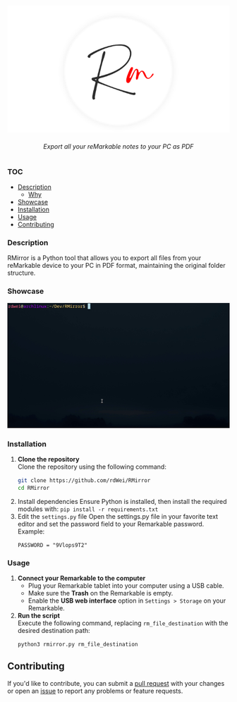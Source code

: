 <p align="center">
    <img src="images/logo.png">
</p>

<h6 align="center">
    Export all your reMarkable notes to your PC as PDF
</h6>

<h1></h1>

### TOC

- [Description](#description)
    - [Why](#why)
- [Showcase](#showcase)
- [Installation](#compile)
- [Usage](#usage)
- [Contributing](#Contributing)

### Description

RMirror is a Python tool that allows you to export all files from your reMarkable device to your PC in PDF format, maintaining the original folder structure.

### Showcase
<p align="center">
  <img src="images/showcase.gif"/>
</p>

### Installation

1. **Clone the repository**  
   Clone the repository using the following command:  
   ```bash
   git clone https://github.com/rdWei/RMirror
   cd RMirror
   ```
2. Install dependencies
    Ensure Python is installed, then install the required modules with:
    ```pip install -r requirements.txt```
3. Edit the `settings.py` file 
    Open the settings.py file in your favorite text editor and set the password field to your Remarkable password.
    Example:
    ```
    PASSWORD = "9Vlops9T2"
    ```

### Usage
1. **Connect your Remarkable to the computer**  
   - Plug your Remarkable tablet into your computer using a USB cable.  
   - Make sure the **Trash** on the Remarkable is empty.  
   - Enable the **USB web interface** option in `Settings > Storage` on your Remarkable.
2. **Run the script**  
   Execute the following command, replacing `rm_file_destination` with the desired destination path:  
   ```bash
   python3 rmirror.py rm_file_destination
    ```
## Contributing
If you'd like to contribute, you can submit a [pull request](https://github.com/rdWei/RMirror/pulls) with your changes or open an [issue](https://github.com/rdWei/RMirror/issues) to report any problems or feature requests.


